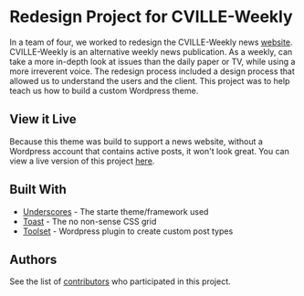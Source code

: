 # Redesign Project for CVILLE-Weekly

In a team of four, we worked to redesign the CVILLE-Weekly news [website](http://www.c-ville.com/). CVILLE-Weekly is an alternative weekly news publication. As a weekly, can take a more in-depth look at issues than the daily paper or TV, while using a more irreverent voice. The redesign process included a design process that allowed us to understand the users and the client. This project was to help teach us how to build a custom Wordpress theme.

## View it Live

Because this theme was build to support a news website, without a Wordpress account that contains active posts, it won't look great. You can view a live version of this project [here](http://wireframewebsites.com/cville-weekly/).

## Built With

* [Underscores](https://underscores.me) - The starte theme/framework used
* [Toast](https://daneden.github.io/Toast/) - The no non-sense CSS grid
* [Toolset](https://wp-types.com/) - Wordpress plugin to create custom post types

## Authors

See the list of [contributors](https://github.com/dlwng/cville-weekly/contributors) who participated in this project.


